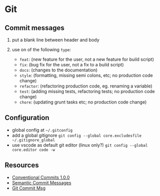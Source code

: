 # Git

## Commit messages

1) put a blank line between header and body
2) use on of the following `type`:

   - `feat`: (new feature for the user, not a new feature for build script)
   - `fix`: (bug fix for the user, not a fix to a build script)
   - `docs`: (changes to the documentation)
   - `style`: (formatting, missing semi colons, etc; no production code change)
   - `refactor`: (refactoring production code, eg. renaming a variable)
   - `test`: (adding missing tests, refactoring tests; no production code change)
   - `chore`: (updating grunt tasks etc; no production code change)

## Configuration

- global config at `~/.gitconfig`
- add a global gitignore `git config --global core.excludesfile ~/.gitignore_global`
- use vscode as default git editor (linux only?) `git config --global core.editor code -w`

## Resources

- [Conventional Commits 1.0.0](https://www.conventionalcommits.org/)
- [Semantic Commit Messages](https://seesparkbox.com/foundry/semantic_commit_messages)
- [Git Commit Msg](http://karma-runner.github.io/1.0/dev/git-commit-msg.html)